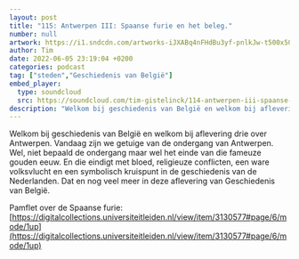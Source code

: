 ```yaml
---
layout: post
title: "115: Antwerpen III: Spaanse furie en het beleg."
number: null
artwork: https://i1.sndcdn.com/artworks-iJXABq4nFHdBu3yf-pnlkJw-t500x500.jpg
author: Tim
date: 2022-06-05 23:19:04 +0200
categories: podcast
tag: ["steden","Geschiedenis van België"]
embed_player:
  type: soundcloud
  src: https://soundcloud.com/tim-gistelinck/114-antwerpen-iii-spaanse-furie-en-het-beleg
description: "Welkom bij geschiedenis van België en welkom bij aflevering drie over Antwerpen."
---
```

Welkom bij geschiedenis van België en welkom bij aflevering drie over Antwerpen. Vandaag zijn we getuige van de ondergang van Antwerpen. Wel, niet bepaald de ondergang maar wel het einde van die fameuze gouden eeuw. En die eindigt met bloed, religieuze conflicten, een ware volksvlucht en een symbolisch kruispunt in de geschiedenis van de Nederlanden. Dat en nog veel meer in deze aflevering van Geschiedenis van België.

Pamflet over de Spaanse furie: [https://digitalcollections.universiteitleiden.nl/view/item/3130577#page/6/mode/1up](https://digitalcollections.universiteitleiden.nl/view/item/3130577#page/6/mode/1up)